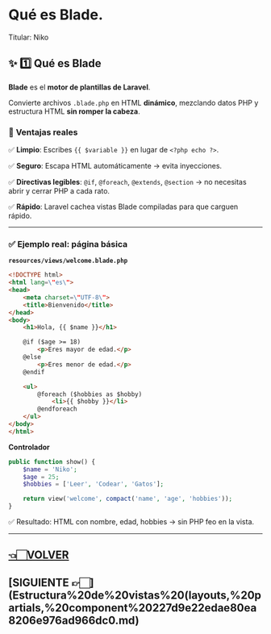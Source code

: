 # Qué es Blade.

Titular: Niko

## ✨ **1️⃣ Qué es Blade**

**Blade** es el **motor de plantillas de Laravel**.

Convierte archivos `.blade.php` en HTML **dinámico**, mezclando datos PHP y estructura HTML **sin romper la cabeza**.

### 📌 **Ventajas reales**

✅ **Limpio**: Escribes `{{ $variable }}` en lugar de `<?php echo ?>`.

✅ **Seguro**: Escapa HTML automáticamente → evita inyecciones.

✅ **Directivas legibles**: `@if`, `@foreach`, `@extends`, `@section` → no necesitas abrir y cerrar PHP a cada rato.

✅ **Rápido**: Laravel cachea vistas Blade compiladas para que carguen rápido.

---

### ✅ **Ejemplo real: página básica**

**`resources/views/welcome.blade.php`**

```html
<!DOCTYPE html>
<html lang=\"es\">
<head>
    <meta charset=\"UTF-8\">
    <title>Bienvenido</title>
</head>
<body>
    <h1>Hola, {{ $name }}</h1>

    @if ($age >= 18)
        <p>Eres mayor de edad.</p>
    @else
        <p>Eres menor de edad.</p>
    @endif

    <ul>
        @foreach ($hobbies as $hobby)
            <li>{{ $hobby }}</li>
        @endforeach
    </ul>
</body>
</html>

```

**Controlador**

```php
public function show() {
    $name = 'Niko';
    $age = 25;
    $hobbies = ['Leer', 'Codear', 'Gatos'];

    return view('welcome', compact('name', 'age', 'hobbies'));
}

```

✅ Resultado: HTML con nombre, edad, hobbies → sin PHP feo en la vista.

---

## [👈🏻VOLVER](0.%20Laravel%20index.md)

## [SIGUIENTE 👉🏻](Estructura%20de%20vistas%20(layouts,%20partials,%20component%20227d9e22edae80ea8206e976ad966dc0.md)